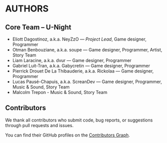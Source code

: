 # AUTHORS

## Core Team – U-Night

- Eliott Dagostinoz, a.k.a. NeyZzO — _Project Lead_, Game designer, Programmer
- Otman Benbouziane, a.k.a. soupe — Game designer, Programmer, Artist, Story Team
- Liam Laracine, a.k.a. dvur — Game designer, Programmer
- Gabriel Luit-Tran, a.k.a. Gabycretin — Game designer, Programmer
- Pierrick Drouet De La Thibauderie, a.k.a. Rickolaa — Game designer, Programmer
- Lucas Pausé-Chapuis, a.k.a. ScreanDev — Game designer, Programmer, Music & Sound, Story Team
- Malcolm Trepon - Music & Sound, Story Team

## Contributors

We thank all contributors who submit code, bug reports, or suggestions through pull requests and issues.

You can find their GitHub profiles on the [Contributors Graph](./graphs/contributors).

